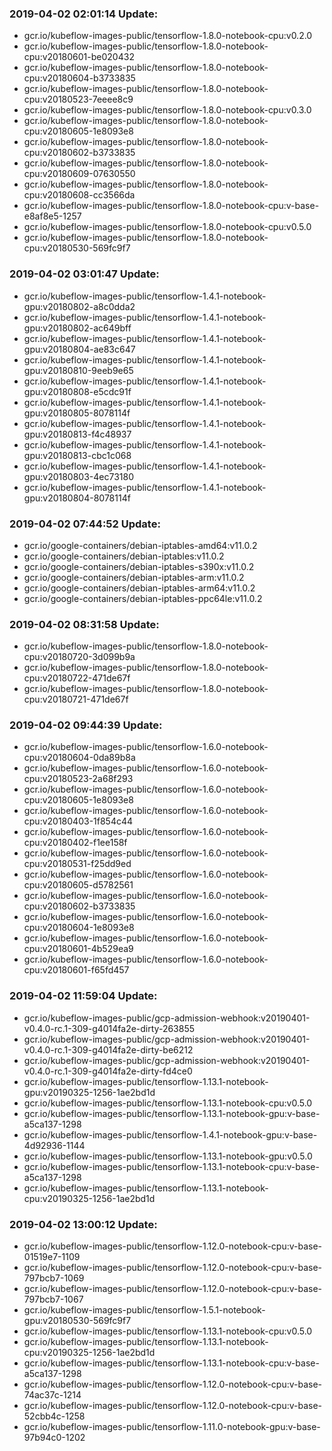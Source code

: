 ### 2019-04-02 02:01:14 Update:

- gcr.io/kubeflow-images-public/tensorflow-1.8.0-notebook-cpu:v0.2.0
- gcr.io/kubeflow-images-public/tensorflow-1.8.0-notebook-cpu:v20180601-be020432
- gcr.io/kubeflow-images-public/tensorflow-1.8.0-notebook-cpu:v20180604-b3733835
- gcr.io/kubeflow-images-public/tensorflow-1.8.0-notebook-cpu:v20180523-7eeee8c9
- gcr.io/kubeflow-images-public/tensorflow-1.8.0-notebook-cpu:v0.3.0
- gcr.io/kubeflow-images-public/tensorflow-1.8.0-notebook-cpu:v20180605-1e8093e8
- gcr.io/kubeflow-images-public/tensorflow-1.8.0-notebook-cpu:v20180602-b3733835
- gcr.io/kubeflow-images-public/tensorflow-1.8.0-notebook-cpu:v20180609-07630550
- gcr.io/kubeflow-images-public/tensorflow-1.8.0-notebook-cpu:v20180608-cc3566da
- gcr.io/kubeflow-images-public/tensorflow-1.8.0-notebook-cpu:v-base-e8af8e5-1257
- gcr.io/kubeflow-images-public/tensorflow-1.8.0-notebook-cpu:v0.5.0
- gcr.io/kubeflow-images-public/tensorflow-1.8.0-notebook-cpu:v20180530-569fc9f7
### 2019-04-02 03:01:47 Update:

- gcr.io/kubeflow-images-public/tensorflow-1.4.1-notebook-gpu:v20180802-a8c0dda2
- gcr.io/kubeflow-images-public/tensorflow-1.4.1-notebook-gpu:v20180802-ac649bff
- gcr.io/kubeflow-images-public/tensorflow-1.4.1-notebook-gpu:v20180804-ae83c647
- gcr.io/kubeflow-images-public/tensorflow-1.4.1-notebook-gpu:v20180810-9eeb9e65
- gcr.io/kubeflow-images-public/tensorflow-1.4.1-notebook-gpu:v20180808-e5cdc91f
- gcr.io/kubeflow-images-public/tensorflow-1.4.1-notebook-gpu:v20180805-8078114f
- gcr.io/kubeflow-images-public/tensorflow-1.4.1-notebook-gpu:v20180813-f4c48937
- gcr.io/kubeflow-images-public/tensorflow-1.4.1-notebook-gpu:v20180813-cbc1c068
- gcr.io/kubeflow-images-public/tensorflow-1.4.1-notebook-gpu:v20180803-4ec73180
- gcr.io/kubeflow-images-public/tensorflow-1.4.1-notebook-gpu:v20180804-8078114f
### 2019-04-02 07:44:52 Update:

- gcr.io/google-containers/debian-iptables-amd64:v11.0.2
- gcr.io/google-containers/debian-iptables:v11.0.2
- gcr.io/google-containers/debian-iptables-s390x:v11.0.2
- gcr.io/google-containers/debian-iptables-arm:v11.0.2
- gcr.io/google-containers/debian-iptables-arm64:v11.0.2
- gcr.io/google-containers/debian-iptables-ppc64le:v11.0.2
### 2019-04-02 08:31:58 Update:

- gcr.io/kubeflow-images-public/tensorflow-1.8.0-notebook-cpu:v20180720-3d099b9a
- gcr.io/kubeflow-images-public/tensorflow-1.8.0-notebook-cpu:v20180722-471de67f
- gcr.io/kubeflow-images-public/tensorflow-1.8.0-notebook-cpu:v20180721-471de67f
### 2019-04-02 09:44:39 Update:

- gcr.io/kubeflow-images-public/tensorflow-1.6.0-notebook-cpu:v20180604-0da89b8a
- gcr.io/kubeflow-images-public/tensorflow-1.6.0-notebook-cpu:v20180523-2a68f293
- gcr.io/kubeflow-images-public/tensorflow-1.6.0-notebook-cpu:v20180605-1e8093e8
- gcr.io/kubeflow-images-public/tensorflow-1.6.0-notebook-cpu:v20180403-1f854c44
- gcr.io/kubeflow-images-public/tensorflow-1.6.0-notebook-cpu:v20180402-f1ee158f
- gcr.io/kubeflow-images-public/tensorflow-1.6.0-notebook-cpu:v20180531-f25dd9ed
- gcr.io/kubeflow-images-public/tensorflow-1.6.0-notebook-cpu:v20180605-d5782561
- gcr.io/kubeflow-images-public/tensorflow-1.6.0-notebook-cpu:v20180602-b3733835
- gcr.io/kubeflow-images-public/tensorflow-1.6.0-notebook-cpu:v20180604-1e8093e8
- gcr.io/kubeflow-images-public/tensorflow-1.6.0-notebook-cpu:v20180601-4b529ea9
- gcr.io/kubeflow-images-public/tensorflow-1.6.0-notebook-cpu:v20180601-f65fd457
### 2019-04-02 11:59:04 Update:

- gcr.io/kubeflow-images-public/gcp-admission-webhook:v20190401-v0.4.0-rc.1-309-g4014fa2e-dirty-263855
- gcr.io/kubeflow-images-public/gcp-admission-webhook:v20190401-v0.4.0-rc.1-309-g4014fa2e-dirty-be6212
- gcr.io/kubeflow-images-public/gcp-admission-webhook:v20190401-v0.4.0-rc.1-309-g4014fa2e-dirty-fd4ce0
- gcr.io/kubeflow-images-public/tensorflow-1.13.1-notebook-gpu:v20190325-1256-1ae2bd1d
- gcr.io/kubeflow-images-public/tensorflow-1.13.1-notebook-cpu:v0.5.0
- gcr.io/kubeflow-images-public/tensorflow-1.13.1-notebook-gpu:v-base-a5ca137-1298
- gcr.io/kubeflow-images-public/tensorflow-1.4.1-notebook-gpu:v-base-4d92936-1144
- gcr.io/kubeflow-images-public/tensorflow-1.13.1-notebook-gpu:v0.5.0
- gcr.io/kubeflow-images-public/tensorflow-1.13.1-notebook-cpu:v-base-a5ca137-1298
- gcr.io/kubeflow-images-public/tensorflow-1.13.1-notebook-cpu:v20190325-1256-1ae2bd1d
### 2019-04-02 13:00:12 Update:

- gcr.io/kubeflow-images-public/tensorflow-1.12.0-notebook-cpu:v-base-01519e7-1109
- gcr.io/kubeflow-images-public/tensorflow-1.12.0-notebook-cpu:v-base-797bcb7-1069
- gcr.io/kubeflow-images-public/tensorflow-1.12.0-notebook-cpu:v-base-797bcb7-1067
- gcr.io/kubeflow-images-public/tensorflow-1.5.1-notebook-gpu:v20180530-569fc9f7
- gcr.io/kubeflow-images-public/tensorflow-1.13.1-notebook-cpu:v0.5.0
- gcr.io/kubeflow-images-public/tensorflow-1.13.1-notebook-cpu:v20190325-1256-1ae2bd1d
- gcr.io/kubeflow-images-public/tensorflow-1.13.1-notebook-cpu:v-base-a5ca137-1298
- gcr.io/kubeflow-images-public/tensorflow-1.12.0-notebook-cpu:v-base-74ac37c-1214
- gcr.io/kubeflow-images-public/tensorflow-1.12.0-notebook-cpu:v-base-52cbb4c-1258
- gcr.io/kubeflow-images-public/tensorflow-1.11.0-notebook-gpu:v-base-97b94c0-1202
